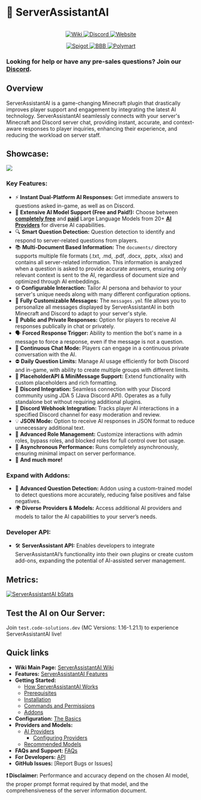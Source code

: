 
# 🤖 ServerAssistantAI

<div data-full-width="false">

<figure><img src="https://code-solutions.dev/assets/images/saai_heading.png" alt=""><figcaption></figcaption></figure>

</div>

<p align="center">
  <a href="https://wiki.code-solutions.dev/serverassistantai">
    <img src="https://code-solutions.dev/assets/images/wiki-button.png" alt="Wiki">
  </a>
  <a href="https://code-solutions.dev/discord">
    <img src="https://code-solutions.dev/assets/images/discord-button.png" alt="Discord">
  </a>
  <a href="https://code-solutions.dev">
    <img src="https://code-solutions.dev/assets/images/website-button.png" alt="Website">
  </a>
</p>
<p align="center">
  <a href="https://www.spigotmc.org/resources/serverassistantai.116241/">
    <img src="https://code-solutions.dev/assets/images/spigotmc-button.png" alt="Spigot">
  </a>
  <a href="https://builtbybit.com/resources/serverassistantai.43148/">
    <img src="https://code-solutions.dev/assets/images/bbb-button.png" alt="BBB">
  </a>
  <a href="https://polymart.org/resource/serverassistantai-33-off.5822">
    <img src="https://code-solutions.dev/assets/images/polymart-button.png" alt="Polymart">
  </a>
</p>

### Looking for help or have any pre-sales questions? Join our [Discord](https://code-solutions.dev/discord).

## Overview

ServerAssistantAI is a game-changing Minecraft plugin that drastically improves player support and engagement by integrating the latest AI technology. ServerAssistantAI seamlessly connects with your server's Minecraft and Discord server chat, providing instant, accurate, and context-aware responses to player inquiries, enhancing their experience, and reducing the workload on server staff.

## Showcase:

![](https://code-solutions.dev/assets/images/saai_showcase_updated.png)

### **Key Features:**

* ⚡ **Instant Dual-Platform AI Responses:** Get immediate answers to questions asked in-game, as well as on Discord.
* 🤖﻿ **Extensive AI Model Support (Free and Paid!):** Choose between [**completely free**](https://wiki.code-solutions.dev/serverassistantai/platform-and-models/free-models) and [**paid**](https://wiki.code-solutions.dev/serverassistantai/providers-and-models/paid-models) Large Language Models from 20+ [**AI Providers**](https://wiki.code-solutions.dev/serverassistantai/providers-and-models/ai-providers) for diverse AI capabilities.
* 🔍 **Smart Question Detection:** Question detection to identify and respond to server-related questions from players.
* ﻿📚 **Multi-Document Based Information:** The `documents/` directory supports multiple file formats (.txt, .md, .pdf, .docx, .pptx, .xlsx) and contains all server-related information. This information is analyzed when a question is asked to provide accurate answers, ensuring only relevant context is sent to the AI, regardless of document size and optimized through AI embeddings.
* ⚙️ **Configurable Interaction:** Tailor AI persona and behavior to your server's unique needs along with many different configuration options.
* 📝 **Fully Customizable Messages:** The `messages.yml` file allows you to personalize all messages displayed by ServerAssistantAI in both Minecraft and Discord to adapt to your server's style.
* 👥 **Public and Private Responses:** Option for players to receive AI responses publically in chat or privately.
* 🗣️ **Forced Response Trigger:** Ability to mention the bot's name in a message to force a response, even if the message is not a question.
* 💬 **Continuous Chat Mode:** Players can engage in a continuous private conversation with the AI.
* ⛔ **Daily Question Limits:** Manage AI usage efficiently for both Discord and in-game, with ability to create multiple groups with different limits.
* 🔧 **PlaceholderAPI & MiniMessage Support:** Extend functionality with custom placeholders and rich formatting.
* 🤝 **Discord Integration:** Seamless connection with your Discord community using JDA 5 (Java Discord API). Operates as a fully standalone bot without requiring additional plugins.
* 🔔 **Discord Webhook Integration:** Tracks player AI interactions in a specified Discord channel for easy moderation and review.
* 💡 **JSON Mode:** Option to receive AI responses in JSON format to reduce unnecessary additional text.
* 🔐 **Advanced Role Management:** Customize interactions with admin roles, bypass roles, and blocked roles for full control over bot usage.
* 🚀 **Asynchronous Performance:** Runs completely asynchronously, ensuring minimal impact on server performance.
* 🎉 **And much more!**

### **Expand with Addons:**

* 🧠 **Advanced Question Detection:** Addon using a custom-trained model to detect questions more accurately, reducing false positives and false negatives.
* 🌍 **Diverse Providers & Models:** Access additional AI providers and models to tailor the AI capabilities to your server’s needs.

### **Developer API:**

* 🛠️ **ServerAssistant API:** Enables developers to integrate ServerAssistantAI’s functionality into their own plugins or create custom add-ons, expanding the potential of AI-assisted server management.

## **Metrics:**
[![ServerAssistantAI bStats](https://bstats.org/signatures/bukkit/ServerAssistantAI.svg)](https://bstats.org/plugin/bukkit/ServerAssistantAI/21469)


## **Test the AI on Our Server:**
Join `test.code-solutions.dev` (MC Versions: 1.16-1.21.1) to experience ServerAssistantAI live!

## Quick links

- **Wiki Main Page:** [ServerAssistantAI Wiki](https://wiki.code-solutions.dev/serverassistantai)
- **Features:** [ServerAssistantAI Features](https://wiki.code-solutions.dev/serverassistantai/readme/features)
- **Getting Started:**
  - [How ServerAssistantAI Works](https://wiki.code-solutions.dev/serverassistantai/getting-started/how-serverassistantai-works)
  - [Prerequisites](https://wiki.code-solutions.dev/serverassistantai/getting-started/prerequisites)
  - [Installation](https://wiki.code-solutions.dev/serverassistantai/getting-started/installation)
  - [Commands and Permissions](https://wiki.code-solutions.dev/serverassistantai/getting-started/commands-and-permissions)
  - [Addons](https://wiki.code-solutions.dev/serverassistantai/getting-started/addons)
- **Configuration:** [The Basics](https://wiki.code-solutions.dev/serverassistantai/configuration/the-basics)
- **Providers and Models:**
  - [AI Providers](https://wiki.code-solutions.dev/serverassistantai/providers-and-models/ai-providers)
    - [Configuring Providers](https://wiki.code-solutions.dev/serverassistantai/providers-and-models/ai-providers/configuring-providers)
  - [Recommended Models](https://wiki.code-solutions.dev/serverassistantai/providers-and-models/recommended-models)
- **FAQs and Support:** [FAQs](https://wiki.code-solutions.dev/serverassistantai/faqs-and-support/faqs)
- **For Developers:** [API](https://wiki.code-solutions.dev/serverassistantai/developers/api)
- **GitHub Issues:** [Report Bugs or Issues]

**❗ Disclaimer:** Performance and accuracy depend on the chosen AI model, the proper prompt format required by that model, and the comprehensiveness of the server information document.
